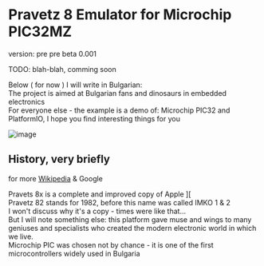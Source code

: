 # Pravetz 8 Emulator for Microchip PIC32MZ
version: pre pre beta 0.001

TODO: blah-blah, comming soon


Below ( for now ) I will write in Bulgarian:<br>
The project is aimed at Bulgarian fans and dinosaurs in embedded electronics<br>
For everyone else - the example is a demo of: 
Microchip PIC32 and PlatformIO, I hope you find interesting things for you<br>

![image](https://www.pravetz.info/images/pravetz/photo-pravetz-8m-1.jpg)

## History, very briefly
for more [Wikipedia](https://en.wikipedia.org/wiki/Pravetz_computers) & Google

Pravets 8x is a complete and improved copy of Apple ][<br>
Pravetz 82 stands for 1982, before this name was called IMKO 1 & 2<br>
I won't discuss why it's a copy - times were like that...<br>
But I will note something else: this platform gave muse and wings to many geniuses and specialists who created the modern electronic world in which we live.<br>
Microchip PIC was chosen not by chance - it is one of the first microcontrollers widely used in Bulgaria<br>
